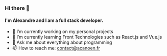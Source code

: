 ### Hi there 👋

#### I'm Alexandre and I am a full stack developer.

- 🔭 I’m currently working on my personal projects
- 🌱 I’m currently learning Front Technologies such as React.js and Vue.js
- 💬 Ask me about everything about programming
- 📫 How to reach me: contact@acanoen.fr
